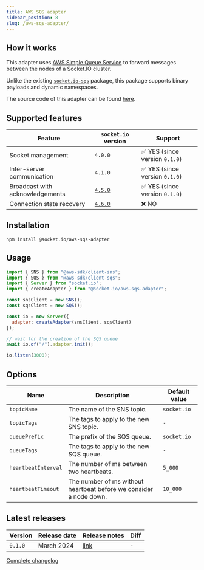 ```yaml
---
title: AWS SQS adapter
sidebar_position: 8
slug: /aws-sqs-adapter/
---
```


## How it works

This adapter uses [AWS Simple Queue Service](https://aws.amazon.com/sqs/) to forward messages between the nodes of a Socket.IO cluster.

Unlike the existing [`socket.io-sqs`](https://github.com/thinkalpha/socket.io-sqs) package, this package supports binary payloads and dynamic namespaces.

The source code of this adapter can be found [here](https://github.com/socketio/socket.io-aws-sqs-adapter).

## Supported features

| Feature                         | `socket.io` version                 | Support                                        |
|---------------------------------|-------------------------------------|------------------------------------------------|
| Socket management               | `4.0.0`                             | :white_check_mark: YES (since version `0.1.0`) |
| Inter-server communication      | `4.1.0`                             | :white_check_mark: YES (since version `0.1.0`) |
| Broadcast with acknowledgements | [`4.5.0`](../../changelog/4.5.0.md) | :white_check_mark: YES (since version `0.1.0`) |
| Connection state recovery       | [`4.6.0`](../../changelog/4.6.0.md) | :x: NO                                         |

## Installation

```
npm install @socket.io/aws-sqs-adapter
```

## Usage

```js
import { SNS } from "@aws-sdk/client-sns";
import { SQS } from "@aws-sdk/client-sqs";
import { Server } from "socket.io";
import { createAdapter } from "@socket.io/aws-sqs-adapter";

const snsClient = new SNS();
const sqsClient = new SQS();

const io = new Server({
  adapter: createAdapter(snsClient, sqsClient)
});

// wait for the creation of the SQS queue
await io.of("/").adapter.init();

io.listen(3000);
```

## Options

| Name                | Description                                                        | Default value |
|---------------------|--------------------------------------------------------------------|---------------|
| `topicName`         | The name of the SNS topic.                                         | `socket.io`   |
| `topicTags`         | The tags to apply to the new SNS topic.                            | `-`           |
| `queuePrefix`       | The prefix of the SQS queue.                                       | `socket.io`   |
| `queueTags`         | The tags to apply to the new SQS queue.                            | `-`           |
| `heartbeatInterval` | The number of ms between two heartbeats.                           | `5_000`       |
| `heartbeatTimeout`  | The number of ms without heartbeat before we consider a node down. | `10_000`      |

## Latest releases

| Version | Release date | Release notes                                                                    | Diff |
|---------|--------------|----------------------------------------------------------------------------------|------|
| `0.1.0` | March 2024   | [link](https://github.com/socketio/socket.io-aws-sqs-adapter/releases/tag/0.1.0) | `-`  |

[Complete changelog](https://github.com/socketio/socket.io-aws-sqs-adapter/blob/main/CHANGELOG.md)
